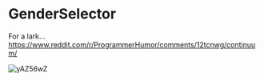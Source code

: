 # GenderSelector

For a lark...
https://www.reddit.com/r/ProgrammerHumor/comments/12tcnwg/continuum/

![yAZ56wZ](https://user-images.githubusercontent.com/37587114/233487807-87586e5f-c192-488e-8c08-3fcc098c61a0.gif)
